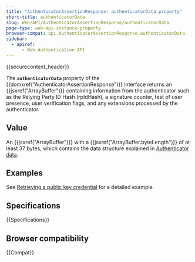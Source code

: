 ```yaml
---
title: "AuthenticatorAssertionResponse: authenticatorData property"
short-title: authenticatorData
slug: Web/API/AuthenticatorAssertionResponse/authenticatorData
page-type: web-api-instance-property
browser-compat: api.AuthenticatorAssertionResponse.authenticatorData
sidebar:
  - apiref:
      - Web Authentication API
---
```


{{securecontext_header}}

The **`authenticatorData`** property of the {{domxref("AuthenticatorAssertionResponse")}} interface returns an {{jsxref("ArrayBuffer")}} containing information from the authenticator such as the Relying Party ID Hash (rpIdHash), a signature counter, test of user presence, user verification flags, and any extensions processed by the authenticator.

## Value

An {{jsxref("ArrayBuffer")}} with a {{jsxref("ArrayBuffer.byteLength")}} of at least 37 bytes, which contains the data structure explained in [Authenticator data](/en-US/docs/Web/API/Web_Authentication_API/Authenticator_data).

## Examples

See [Retrieving a public key credential](/en-US/docs/Web/API/CredentialsContainer/get#retrieving_a_public_key_credential) for a detailed example.

## Specifications

{{Specifications}}

## Browser compatibility

{{Compat}}
